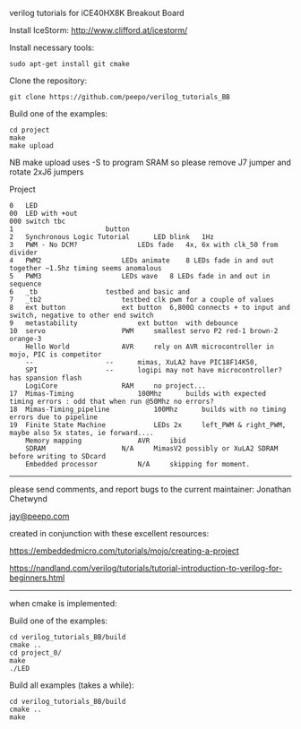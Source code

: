 verilog tutorials for iCE40HX8K Breakout Board

Install IceStorm: http://www.clifford.at/icestorm/

Install necessary tools:

    sudo apt-get install git cmake 

Clone the repository:

    git clone https://github.com/peepo/verilog_tutorials_BB

Build one of the examples:

    cd project
    make
    make upload

NB make upload uses -S to program SRAM so please remove J7 jumper and rotate 2xJ6 jumpers

Project

	0	LED
	00	LED with +out
	000	switch tbc
	1						button
	2	Synchronous Logic Tutorial		LED blink	1Hz
	3	PWM - No DCM?				LEDs fade	4x, 6x with clk_50 from divider
	4	PWM2					LEDs animate 	8 LEDs fade in and out together ~1.5hz timing seems anomalous
	5	PWM3					LEDs wave	8 LEDs fade in and out in sequence
	6	_tb					testbed and	basic and 
	7	_tb2					testbed clk	pwm for a couple of values
	8	ext button				ext button	6,800Ω connects + to input and switch, negative to other end switch
	9	metastability				ext button	with debounce
	10	servo					PWM		smallest servo P2 red-1 brown-2 orange-3
		Hello World				AVR		rely on AVR microcontroller in mojo, PIC is competitor
		--					--		mimas, XuLA2 have PIC18F14K50, 
		SPI					--		logipi may not have microcontroller? has spansion flash
		LogiCore				RAM		no project...
	17	Mimas-Timing				100Mhz		builds with expected timing errors : odd that when run @50Mhz no errors?
	18	Mimas-Timing_pipeline			100Mhz		builds with no timing errors due to pipeline
	19	Finite State Machine			LEDs 2x		left_PWM & right_PWM, maybe also 5x states, ie forward....
		Memory mapping				AVR		ibid
		SDRAM					N/A		MimasV2	possibly or XuLA2 SDRAM before writing to SDcard
		Embedded processor			N/A		skipping for moment.

---

please send comments, and report bugs to the current maintainer: Jonathan Chetwynd

jay@peepo.com

created in conjunction with these excellent resources:

https://embeddedmicro.com/tutorials/mojo/creating-a-project

https://nandland.com/verilog/tutorials/tutorial-introduction-to-verilog-for-beginners.html

---

when cmake is implemented:

Build one of the examples:

    cd verilog_tutorials_BB/build
    cmake ..
    cd project_0/
    make
    ./LED

Build all examples (takes a while):

    cd verilog_tutorials_BB/build
    cmake ..
    make
